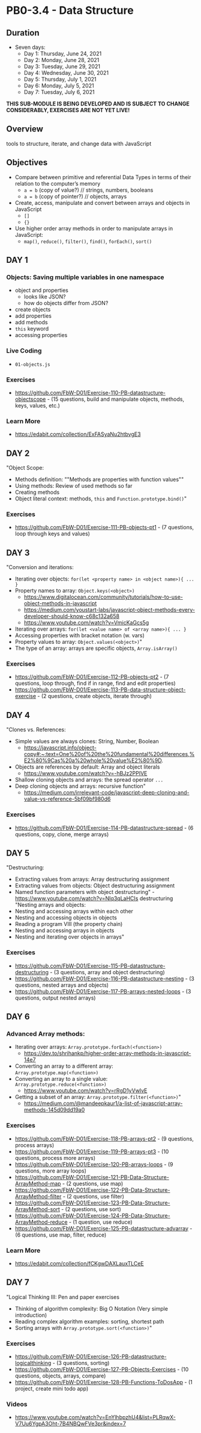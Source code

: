 # PB0-3.4 - Data Structure

## Duration

- Seven days:
  - Day 1: Thursday, June 24, 2021
  - Day 2: Monday, June 28, 2021
  - Day 3: Tuesday, June 29, 2021
  - Day 4: Wednesday, June 30, 2021
  - Day 5: Thursday, July 1, 2021
  - Day 6: Monday, July 5, 2021
  - Day 7: Tuesday, July 6, 2021

**THIS SUB-MODULE IS BEING DEVELOPED AND IS SUBJECT TO CHANGE CONSIDERABLY, EXERCISES ARE NOT YET LIVE!**

## Overview

tools to structure, iterate, and change data with JavaScript

## Objectives

- Compare between primitive and referential Data Types in terms of their relation to the computer’s memory
  - `a = b` (copy of value?) // strings, numbers, booleans
  - `a = b` (copy of pointer?) // objects, arrays
- Create, access, manipulate and convert between arrays and objects in JavaScript
  - `[]`
  - `{}`
- Use higher order array methods in order to manipulate arrays in JavaScript:
  - `map()`, `reduce()`, `filter()`, `find()`, `forEach()`, `sort()`

## DAY 1

### Objects: Saving multiple variables in one namespace

- object and properties
  - looks like JSON?
  - how do objects differ from JSON?
- create objects
- add properties
- add methods
- `this` keyword
- accessing properties

### Live Coding

- `01-objects.js`

### Exercises

- https://github.com/FbW-D01/Exercise-110-PB-datastructure-objectscope - (15 questions, build and manipulate objects, methods, keys, values, etc.)

### Learn More

- https://edabit.com/collection/ExFASyaNu2htbvgE3

## DAY 2

"Object Scope:

- Methods definition: ""Methods are properties with function values""
- Using methods: Review of used methods so far
- Creating methods
- Object literal context: methods, `this` and `Function.prototype.bind()`"

### Exercises

- https://github.com/FbW-D01/Exercise-111-PB-objects-pt1 - (7 questions, loop through keys and values)

## DAY 3

"Conversion and iterations:

- Iterating over objects: `for(let <property name> in <object name>){ ... }`
- Property names to array: `Object.keys(<object>)`
  - https://www.digitalocean.com/community/tutorials/how-to-use-object-methods-in-javascript
  - https://medium.com/youstart-labs/javascript-object-methods-every-developer-should-know-c68c132a658
  - https://www.youtube.com/watch?v=VmicKaGcs5g
- Iterating over arrays: `for(let <value name> of <array name>){ ... }`
- Accessing properties with bracket notation (w. vars)
- Property values to array: `Object.values(<object>)`"
- The type of an array: arrays are specific objects, `Array.isArray()`

### Exercises

- https://github.com/FbW-D01/Exercise-112-PB-objects-pt2 - (7 questions, loop through, find if in range, find and edit properties)
- https://github.com/FbW-D01/Exercise-113-PB-data-structure-object-exercise - (2 questions, create objects, iterate through)

## DAY 4

"Clones vs. References:

- Simple values are always clones: String, Number, Boolean
  - https://javascript.info/object-copy#:~:text=One%20of%20the%20fundamental%20differences,%E2%80%9Cas%20a%20whole%20value%E2%80%9D.
- Objects are references by default: Array and object literals
  - https://www.youtube.com/watch?v=-hBJz2PPIVE
- Shallow cloning objects and arrays: the spread operator `...`
- Deep cloning objects and arrays: recursive function"
  - https://medium.com/irrelevant-code/javascript-deep-cloning-and-value-vs-reference-5bf09bf980d6

### Exercises

- https://github.com/FbW-D01/Exercise-114-PB-datastructure-spread - (6 questions, copy, clone, merge arrays)

## DAY 5

"Destructuring:

- Extracting values from arrays: Array destructuring assignment
- Extracting values from objects: Object destructuring assignment
- Named function parameters with object destructuring" - https://www.youtube.com/watch?v=NIq3qLaHCIs destructuring
  "Nesting arrays and objects:
- Nesting and accessing arrays within each other
- Nesting and accessing objects in objects
- Reading a program VIII (the property chain)
- Nesting and accessing arrays in objects
- Nesting and iterating over objects in arrays"

### Exercises

- https://github.com/FbW-D01/Exercise-115-PB-datastructure-destructuring - (3 questions, array and object destructuring)
- https://github.com/FbW-D01/Exercise-116-PB-datastructure-nesting - (3 questions, nested arrays and objects)
- https://github.com/FbW-D01/Exercise-117-PB-arrays-nested-loops - (3 questions, output nested arrays)

## DAY 6

### Advanced Array methods:

- Iterating over arrays: `Array.prototype.forEach(<function>)`
  - https://dev.to/shrihankp/higher-order-array-methods-in-javascript-14e7
- Converting an array to a different array: `Array.prototype.map(<function>)`
- Converting an array to a single value: `Array.prototype.reduce(<function>)`
  - https://www.youtube.com/watch?v=rRgD1yVwIvE
- Getting a subset of an array: `Array.prototype.filter(<function>)`"
  - https://medium.com/@mandeepkaur1/a-list-of-javascript-array-methods-145d09dd19a0

### Exercises

- https://github.com/FbW-D01/Exercise-118-PB-arrays-pt2 - (9 questions, process arrays)
- https://github.com/FbW-D01/Exercise-119-PB-arrays-pt3 - (10 questions, process more arrays)
- https://github.com/FbW-D01/Exercise-120-PB-arrays-loops - (9 questions, more array loops)
- https://github.com/FbW-D01/Exercise-121-PB-Data-Structure-ArrayMethod-map - (2 questions, use map)
- https://github.com/FbW-D01/Exercise-122-PB-Data-Structure-ArrayMethod-filter - (2 questions, use filter)
- https://github.com/FbW-D01/Exercise-123-PB-Data-Structure-ArrayMethod-sort - (2 questions, use sort)
- https://github.com/FbW-D01/Exercise-124-PB-Data-Structure-ArrayMethod-reduce - (1 question, use reduce)
- https://github.com/FbW-D01/Exercise-125-PB-datastructure-advarray - (6 questions, use map, filter, reduce)

### Learn More

- https://edabit.com/collection/fCKgwDAXLauxTLCeE

## DAY 7

"Logical Thinking III: Pen and paper exercises

- Thinking of algorithm complexity: Big O Notation (Very simple introduction)
- Reading complex algorithm examples: sorting, shortest path
- Sorting arrays with `Array.prototype.sort(<function>)`"

### Exercises

- https://github.com/FbW-D01/Exercise-126-PB-datastructure-logicalthinking - (3 questions, sorting)
- https://github.com/FbW-D01/Exercise-127-PB-Objects-Exercises - (10 questions, objects, arrays, compare)
- https://github.com/FbW-D01/Exercise-128-PB-Functions-ToDosApp - (1 project, create mini todo app)

### Videos

- https://www.youtube.com/watch?v=EnYlhbpzhU4&list=PLRqwX-V7Uu6YgpA3Oht-7B4NBQwFVe3pr&index=7
